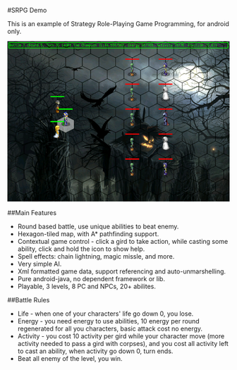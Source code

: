 #SRPG Demo

This is an example of Strategy Role-Playing Game Programming, for android only.

![image](level3.png)

##Main Features

* Round based battle, use unique abilities to beat enemy.
* Hexagon-tiled map, with A* pathfinding support.
* Contextual game control - click a gird to take action, while casting some ability, click and hold the icon to show help.
* Spell effects: chain lightning, magic missle, and more.
* Very simple AI.
* Xml formatted game data, support referencing and auto-unmarshelling.
* Pure android-java, no dependent framework or lib.
* Playable, 3 levels, 8 PC and NPCs, 20+ abilites.


##Battle Rules

* Life - when one of your characters' life go down 0, you lose.
* Energy - you need energy to use abilities, 10 energy per round regenerated for all you characters, basic attack cost no energy.
* Activity - you cost 10 activity per gird while your character move (more activity needed to pass a gird with corpses), and you cost all activity left to cast an ability, when activity go down 0, turn ends.
* Beat all enemy of the level, you win.